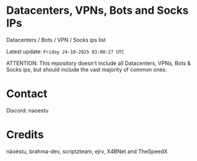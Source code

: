 # Datacenters, VPNs, Bots and Socks IPs
 
Datacenters / Bots / VPN / Socks ips list

Latest update: `Friday 24-10-2025 03:00:27 UTC` 

ATTENTION: This repository doesn't include all Datacenters, VPNs, Bots & Socks ips, 
but should include the vast majority of common ones.

# Contact
Discord: naoestu

# Credits
nãoéstu, brahma-dev, scriptzteam, ejrv, X4BNet and TheSpeedX
